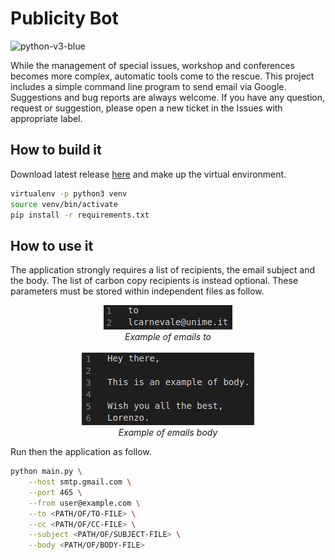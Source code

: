 # Publicity Bot

<img src="https://img.shields.io/badge/python-v3-blue" alt="python-v3-blue">

While the management of special issues, workshop and conferences becomes more complex, automatic tools come to the rescue. This project includes a simple command line program to send email via Google. Suggestions and bug reports are always welcome. If you have any question, request or suggestion, please open a new ticket in the Issues with appropriate label.

## How to build it
Download latest release [here]() and make up the virtual environment.

```bash
virtualenv -p python3 venv
source venv/bin/activate
pip install -r requirements.txt
```

## How to use it
The application strongly requires a list of recipients, the email subject and the body. The list of carbon copy recipients is instead optional. These parameters must be stored within independent files as follow.

<p align="center">
  <img src="docs/emails-to-sample.png">
  <br>
  <em>Example of emails to</em>
  <br> <br>
  <img src="docs/emails-body-sample.png">
  <br>
  <em>Example of emails body</em>
</p>

Run then the application as follow.

```bash
python main.py \
    --host smtp.gmail.com \
    --port 465 \
    --from user@example.com \
    --to <PATH/OF/TO-FILE> \
    --cc <PATH/OF/CC-FILE> \
    --subject <PATH/OF/SUBJECT-FILE> \
    --body <PATH/OF/BODY-FILE>
```